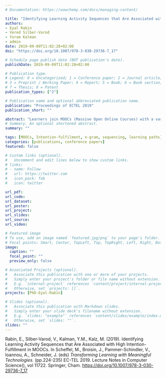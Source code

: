 ```yaml
---
# Documentation: https://wowchemy.com/docs/managing-content/

title: "Identifying Learning Activity Sequences that Are Associated with High Intention-Fulfillment in MOOCs"
authors:
- Eyal Rabin
- Vered Silber-Varod
- Yoram Kalman
- admin
date: 2019-09-09T11:02:28+02:00
doi: "https://doi.org/10.1007/978-3-030-29736-7_17"

# Schedule page publish date (NOT publication's date).
publishDate: 2019-09-09T11:02:28+02:00

# Publication type.
# Legend: 0 = Uncategorized; 1 = Conference paper; 2 = Journal article;
# 3 = Preprint / Working Paper; 4 = Report; 5 = Book; 6 = Book section;
# 7 = Thesis; 8 = Patent
publication_types: ["2"]

# Publication name and optional abbreviated publication name.
publication: "Proceedings of ECTEL 2019"
publication_short: ""

abstract: "Learners join MOOCs (Massive Open Online Courses) with a variety of intentions. The fulfillment of these initial intentions is an important success criterion in self-paced and open courses. Using post course self-reported data enabled us to divide the participants to those who fulfilled the initial intentions (high-IF) and those who did not fulfill their initial intentions (low-IF). We used methods adapted from natural language processing (NLP) to analyze the learning paths of 462 MOOC participants and to identify activities and activity sequences of participants in the two groups. Specifically, we used n-gram analysis to identify learning activity sequences and keyness analysis to identify prominent learning activities. These measures enable us to identify the differences between the two groups. Differences can be seen at the level of single activities, but major differences were found when longer n-grams were used. The high-IF group showed more consistency and less divergent learning behavior. High-IF was associated, among other things, with study patterns of sequentially watching video lectures. Theoretical and practical suggestions are introduced in order to help MOOC developers and participants to fulfill the participants’ learning intentions."
# Summary. An optional shortened abstract.
summary: ""

tags: [MOOCs, Intention-fulfilment, n-gram, sequencing, learning paths]
categories: [publications, conference papers]
featured: false

# Custom links (optional).
#   Uncomment and edit lines below to show custom links.
# links:
# - name: Follow
#   url: https://twitter.com
#   icon_pack: fab
#   icon: twitter

url_pdf:
url_code:
url_dataset:
url_poster:
url_project:
url_slides:
url_source:
url_video:

# Featured image
# To use, add an image named `featured.jpg/png` to your page's folder. 
# Focal points: Smart, Center, TopLeft, Top, TopRight, Left, Right, BottomLeft, Bottom, BottomRight.
image:
  caption: ""
  focal_point: ""
  preview_only: false

# Associated Projects (optional).
#   Associate this publication with one or more of your projects.
#   Simply enter your project's folder or file name without extension.
#   E.g. `internal-project` references `content/project/internal-project/index.md`.
#   Otherwise, set `projects: []`.
projects: [PhD-Eyal-Rabin]

# Slides (optional).
#   Associate this publication with Markdown slides.
#   Simply enter your slide deck's filename without extension.
#   E.g. `slides: "example"` references `content/slides/example/index.md`.
#   Otherwise, set `slides: ""`.
slides: ""
---
```


Rabin, E., Silber-Varod, V., Kalman, Y.M., Kalz, M. (2019). Identifying Learning Activity Sequences that Are Associated with High Intention-Fulfillment in MOOCs. In Scheffel, M., Broisin, J., Pammer-Schindler, V., Ioannou, A., Schneider, J. (eds) *Transforming Learning with Meaningful Technologies.* (pp.224-235) EC-TEL 2019. Lecture Notes in Computer Science(), vol 11722. Springer, Cham. https://doi.org/10.1007/978-3-030-29736-7_17